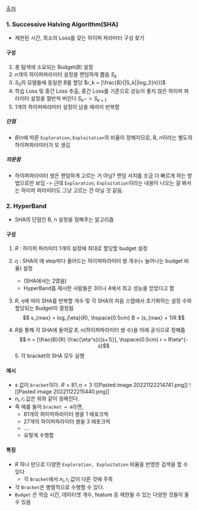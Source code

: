 [출처](https://iyk2h.tistory.com/143)
### 1. Successive Halving Algorithm(SHA)
- 제한된 시간, 최소의 Loss를 갖는 하이퍼 파라미터 구성 찾기

#### 구성
1. 총 탐색에 소요되는 Budget($B$) 설정
2. $n$개의 하이퍼파라미터 설정을 랜덤하게 뽑음 $S_k$
3. $S_0$의 모델들에 동일한 $B$를 할당 $r_k = [\frac{B}{|S_k||log_2(n)}]$
4. 학습 Loss 및 중간 Loss 추출, 중간 Loss를 기준으로 성능이 좋지 않은 하이퍼 파라미터 설정을 절반씩 버린다 $S_k -> S_{k+1}$ 
5. 1개의 하이퍼파라미터 설정이 남을 때까지 반복함

##### 단점 
- $B/n$에 따른 `Exploration`, `Exploitation`의 비율이 정해지므로, B, n이라는 별도의 하이퍼파라미터가 또 생김

##### 의문점
- 하이퍼파라미터 쌍은 랜덤하게 고르는 거 아님? 랜덤 서치를 조금 더 빠르게 하는 방법으로만 보임 -> 근데 `Exploration`, `Exploitation`이라는 내용이 나오는 걸 봐서는 하이퍼 파라미터도 그냥 고르는 건 아닐 것 같음.

### 2. HyperBand
- SHA의 단점인 B, n 설정을 정해주는 알고리즘

#### 구성
1. $R$ : 하이퍼 파라미터 1개의 설정에 최대로 할당할 budget 설정
2. $\eta$ : SHA의 매 step마다 줄어드는 하이퍼파라미터 쌍 개수(= 늘어나는 budget 비율) 설정 
	- (SHA에서는 2였음)
	- HyperBand를 제시한 사람들은 3이나 4에서 최고 성능을 얻었다고 함
3. $R$, $\eta$에 따라 SHA를 반복할 개수 및 각 SHA의 처음 스텝에서 초기화하는 설정 수와 할당되는 Budget이 결정됨
$$ s_{max} = log_{\eta}(R), \hspace{0.5cm} B = (s_{max} + 1)R $$

4. $R$을 통해 각 SHA에 들어갈 $B$, $n$(하이퍼파라미터 쌍 수)을 아래 공식으로 정해줌
$$ n = [\frac{B}{R} \frac{\eta^s}{(s+1)}], \hspace{0.5cm} r = R\eta^{-s}$$5. 각 bracket의 SHA 모두 실행

#### 예시
- $s$ 값이 `bracket`이다.  $R = 81, \eta = 3$
![[Pasted image 20221122214741.png]]
![[Pasted image 20221122215440.png]]
- $n_i, r_i$ 값은 위와 같이 정해진다.
- 즉 예를 들어 `bracket = 4`라면, 
	- 81개의 하이퍼파라미터 쌍을 1 에포크씩
	- 27개의 하이퍼파라미터 쌍을 3 에포크씩
	- ....
	- 요렇게 수행함

#### 특징
- $R$ 하나 만으로 다양한 `Exploration, Exploitation` 비율을 반영한 검색을 할 수 있다
	- 각 `Bracket`에서 $n_i, r_i$ 값이 다른 것에 주목
- 각 `Bracket`은 병렬적으로 수행할 수 있다.
- `Budget` 은 학습 시간, 데이터셋 개수, feature 등 제한될 수 있는 다양한 것들이 올 수 있음